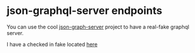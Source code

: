 # json-graphql-server endpoints 
 
You can use the cool [json-graph-server](https://github.com/marmelab/json-graphql-server) project to have a real-fake graphql server. 

I have a checked in fake located [here](./json-graph-server)  
